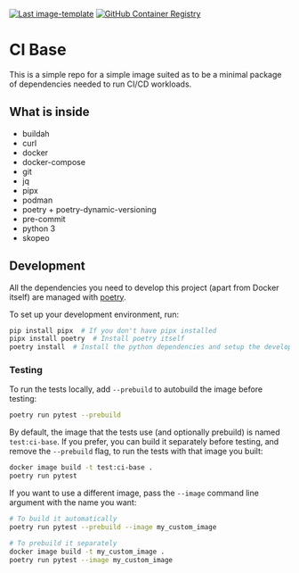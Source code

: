 [![Last image-template](https://img.shields.io/badge/last%20template%20update-v0.1.3-informational)](https://github.com/Tecnativa/image-template/tree/v0.1.3)
[![GitHub Container Registry](https://img.shields.io/badge/GitHub%20Container%20Registry-latest-%2324292e)](https://github.com/orgs/Tecnativa/packages/container/package/ci-base)

# CI Base

This is a simple repo for a simple image suited as to be a minimal package of
dependencies needed to run CI/CD workloads.

## What is inside

-   buildah
-   curl
-   docker
-   docker-compose
-   git
-   jq
-   pipx
-   podman
-   poetry + poetry-dynamic-versioning
-   pre-commit
-   python 3
-   skopeo

## Development

All the dependencies you need to develop this project (apart from Docker itself) are
managed with [poetry](https://python-poetry.org/).

To set up your development environment, run:

```bash
pip install pipx  # If you don't have pipx installed
pipx install poetry  # Install poetry itself
poetry install  # Install the python dependencies and setup the development environment
```

### Testing

To run the tests locally, add `--prebuild` to autobuild the image before testing:

```sh
poetry run pytest --prebuild
```

By default, the image that the tests use (and optionally prebuild) is named
`test:ci-base`. If you prefer, you can build it separately before testing, and remove
the `--prebuild` flag, to run the tests with that image you built:

```sh
docker image build -t test:ci-base .
poetry run pytest
```

If you want to use a different image, pass the `--image` command line argument with the
name you want:

```sh
# To build it automatically
poetry run pytest --prebuild --image my_custom_image

# To prebuild it separately
docker image build -t my_custom_image .
poetry run pytest --image my_custom_image
```
